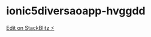 # ionic5diversaoapp-hvggdd

[Edit on StackBlitz ⚡️](https://stackblitz.com/edit/ionic5diversaoapp-hvggdd)